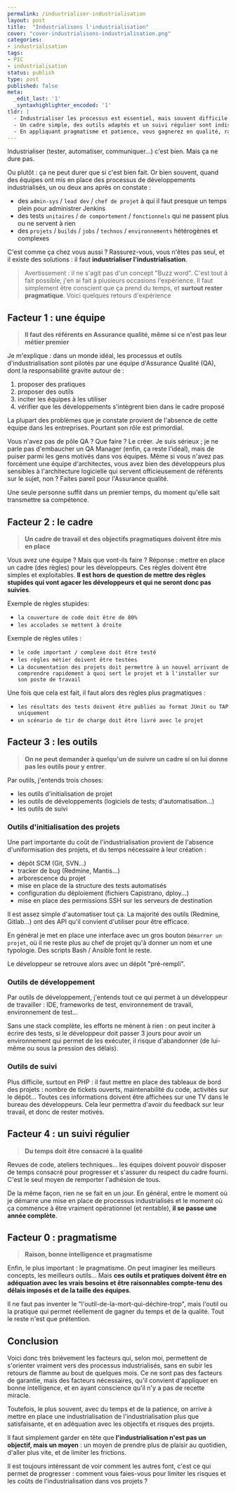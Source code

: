 ```yaml
---
permalink: /industrialiser-industrialisation
layout: post
title:  "Industrialisons l'industrialisation"
cover: "cover-industrialisons-industrialisation.png"
categories:
- industrialisation
tags:
- PIC
- industrialisation
status: publish
type: post
published: false
meta:
  _edit_last: '1'
  _syntaxhighlighter_encoded: '1'
tldr: |
  - Industrialiser les processus est essentiel, mais souvent difficile à maintenir sans une équipe dédiée à l’assurance qualité.
  - Un cadre simple, des outils adaptés et un suivi régulier sont indispensables pour que l’industrialisation dure et soit efficace.
  - En appliquant pragmatisme et patience, vous gagnerez en qualité, rapidité et plaisir au travail. Découvrez comment éviter les pièges courants et réussir votre industrialisation sur le long terme.
---
```


Industrialiser (tester, automatiser, communiquer...) c'est bien. Mais ça ne dure pas.

Ou plutôt : ça ne peut durer que si c'est bien fait. Or bien souvent, quand des équipes ont mis en place des processus de 
 développements industrialisés, un ou deux ans après on constate :

+ des `admin-sys` / `lead dev` / `chef de projet` à qui il faut presque un temps plein pour administrer Jenkins
+ des tests `unitaires` / `de comportement` / `fonctionnels` qui ne passent plus ou ne servent à rien
+ des `projets` / `builds` / `jobs` / `technos` / `environnements` hétérogènes et complexes

C'est comme ça chez vous aussi ? Rassurez-vous, vous n'êtes pas seul, et il existe des solutions : il faut **industrialiser l'industrialisation**.

> Avertissement : il ne s'agit pas d'un concept "Buzz word". C'est tout à fait possible, j'en ai fait à plusieurs occasions l'expérience. Il faut simplement être conscient que ça prend du temps, et **surtout rester pragmatique**. Voici quelques retours d'expérience

## Facteur 1 : une équipe 

> **Il faut des référents en Assurance qualité, même si ce n'est pas leur métier premier**


Je m'explique : dans un monde idéal, les processus et outils d'industrialisation sont pilotés par une équipe d'Assurance Qualité (QA), dont la responsabilité gravite autour de :

1. proposer des pratiques
2. proposer des outils
3. inciter les équipes à les utiliser
4. vérifier que les développements s'intègrent bien dans le cadre proposé

La plupart des problèmes que je constate provient de l'absence de cette équipe dans les entreprises. Pourtant son rôle est primordial.

Vous n'avez pas de pôle QA ? Que faire ? Le créer. Je suis sérieux ; je ne parle pas d'embaucher un QA Manager (enfin, ça reste l'idéal), mais 
de puiser parmi les gens motivés dans vos équipes. Même si vous n'avez pas forcément une équipe d'architectes, vous avez bien des développeurs plus sensibles 
à l'architecture logicielle qui servent officieusement de référents sur le sujet, non ? Faites pareil pour l'Assurance qualité.

Une seule personne suffit dans un premier temps, du moment qu'elle sait transmettre sa compétence.


## Facteur 2 : le cadre

> **Un cadre de travail et des objectifs pragmatiques doivent être mis en place**

Vous avez une équipe ? Mais que vont-ils faire ? Réponse : mettre en place un cadre (des règles) pour les développeurs. Ces règles doivent être simples et exploitables. 
**Il est hors de question de mettre des règles stupides qui vont agacer les développeurs et qui ne seront donc pas suivies**.

Exemple de règles stupides:

+ `la couverture de code doit être de 80%`
+ `les accolades se mettent à droite`
 
Exemple de règles utiles :

+ `le code important / complexe doit être testé`
+ `les règles métier doivent être testées`
+ `La documentation des projets doit permettre à un nouvel arrivant de comprendre rapidement à quoi sert le projet et à l'installer sur son poste de travail`

Une fois que cela est fait, il faut alors des règles plus pragmatiques :

+ `les résultats des tests doivent être publiés au format JUnit ou TAP uniquement`
+ `un scénario de tir de charge doit être livré avec le projet`


## Facteur 3 : les outils
 
> **On ne peut demander à quelqu'un de suivre un cadre si on lui donne pas les outils pour y entrer**.

Par outils, j'entends trois choses:

+ les outils d'initialisation de projet
+ les outils de développements (logiciels de tests; d'automatisation...)
+ les outils de suivi

### Outils d'initialisation des projets

Une part importante du coût de l'industrialisation provient de l'absence d'uniformisation des projets, et du temps nécessaire 
à leur création :

+ dépôt SCM (Git, SVN...)
+ tracker de bug (Redmine, Mantis...)
+ arborescence du projet
+ mise en place de la structure des tests automatisés
+ configuration du déploiement (fichiers Capistrano, dploy...)
+ mise en place des permissions SSH sur les serveurs de destination

Il est assez simple d'automatiser tout ça. La majorité des outils (Redmine, Gitlab...) ont des API qu'il convient d'utiliser 
pour être efficace. 

En général je met en place une interface avec un gros bouton `Démarrer un projet`, où il ne reste plus au chef de projet 
qu'à donner un nom et une typologie. Des scripts Bash / Ansible font le reste.

Le développeur se retrouve alors avec un dépôt "pré-rempli".


### Outils de développement

Par outils de développement, j'entends tout ce qui permet à un développeur de travailler : IDE, frameworks de test, environnement de travail, environnement de test...

Sans une stack complète, les efforts ne mènent à rien : on peut inciter à écrire des tests, si le développeur doit passer 3 jours pour 
avoir un environnement qui permet de les exécuter, il risque d'abandonner (de lui-même ou sous la pression des délais).


### Outils de suivi

Plus difficile, surtout en PHP : il faut mettre en place des tableaux de bord des projets : nombre de tickets ouverts, maintenabilité du code, activités sur le dépôt... 
Toutes ces informations doivent être affichées sur une TV dans le bureau des développeurs. Cela leur permettra d'avoir du feedback sur leur travail, et donc de 
rester motivés.

## Facteur 4 : un suivi régulier

> **Du temps doit être consacré à la qualité**

Revues de code, ateliers techniques... les équipes doivent pouvoir disposer de temps consacré pour progresser et s'assurer du respect du cadre fourni. C'est le seul 
moyen de remporter l'adhésion de tous.

De la même façon, rien ne se fait en un jour. En général, entre le moment où je démarre une mise en place de processus industrialisés et le moment où ça commence à être vraiment 
opérationnel (et rentable), **il se passe une année complète**.

## Facteur 0 : pragmatisme

> **Raison, bonne intelligence et pragmatisme**

Enfin, le plus important : le pragmatisme. On peut imaginer les meilleurs concepts, les meilleurs outils... Mais 
**ces outils et pratiques doivent être en adéquation avec les vrais besoins et être raisonnables compte-tenu des délais imposés et de la taille des équipes**.
 
Il ne faut pas inventer le "l'outil-de-la-mort-qui-déchire-trop", mais l'outil ou la pratique qui permet réellement de gagner du temps et de la qualité. Tout le reste n'est que prétention.

## Conclusion

Voici donc très brièvement les facteurs qui, selon moi, permettent de s'orienter vraiment vers des processus industrialisés, sans en subir les retours de flamme au bout de quelques mois. Ce ne sont 
pas des facteurs de garantie, mais des facteurs nécessaires, qu'il convient d'appliquer en bonne intelligence, et en ayant conscience qu'il n'y a pas de recette miracle.
 
Toutefois, le plus souvent, avec du temps et de la patience, on arrive à mettre en place une industrialisation de l'industrialisation plus que satisfaisante, et en adéquation 
avec les objectifs et risques des projets.

Il faut simplement garder en tête que **l'industrialisation n'est pas un objectif, mais un moyen** : un moyen de prendre plus de plaisir au quotidien, d'aller plus vite, et de limiter les frictions.

Il est toujours intéressant de voir comment les autres font, c'est ce qui permet de progresser : comment vous faies-vous pour limiter les risques et les coûts de l'industrialisation dans vos projets ?